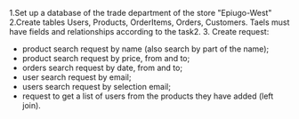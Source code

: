 1.Set up a database of the trade department of the store "Epiugo-West"
2.Create tables Users, Products, OrderItems, Orders, Customers. Taels must have fields and relationships according to the task2.
3. Create request:
- product search request by name (also search by part of the name);
- product search request by price, from and to;
- orders search request by date, from and to;
- user search request by email;
- users search request by selection email;
- request to get a list of users from the products they have added (left join).


